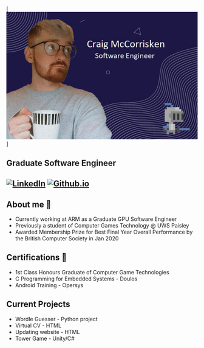 [![Header](https://github.com/CraigMcC1997/CraigMcC1997/blob/main/GitHubHeader.jpg "Header")]

## Graduate Software Engineer

[![LinkedIn](https://img.shields.io/badge/LinkedIn-Craig%20McCorrisken-blue)](https://www.linkedin.com/in/craig-mccorrisken)
[![Github.io](https://img.shields.io/badge/github.io-Craig%20McCorrisken-green)](https://craigmcc1997.github.io/craigmccorrisken.github.io/)
---

## About me :rocket:
- Currently working at ARM as a Graduate GPU Software Engineer
- Previously a student of Computer Games Technology @ UWS Paisley
- Awarded Membership Prize for Best Final Year Overall Performance by the British Computer Society in Jan 2020

## Certifications :scroll:
- 1st Class Honours Graduate of Computer Game Technologies
- C Programming for Embedded Systems - Doulos
- Android Training - Opersys

## Current Projects
- Wordle Guesser - Python project
- Virtual CV - HTML
- Updating website - HTML
- Tower Game - Unity/C#
